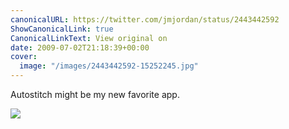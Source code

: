 ```yaml
---
canonicalURL: https://twitter.com/jmjordan/status/2443442592
ShowCanonicalLink: true
CanonicalLinkText: View original on
date: 2009-07-02T21:18:39+00:00
cover:
  image: "/images/2443442592-15252245.jpg"
---
```

Autostitch might be my new favorite app.

![](/images/2443442592-15252245.jpg)